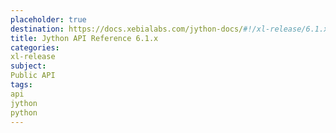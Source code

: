 ```yaml
---
placeholder: true
destination: https://docs.xebialabs.com/jython-docs/#!/xl-release/6.1.x/
title: Jython API Reference 6.1.x
categories:
xl-release
subject:
Public API
tags:
api
jython
python
---
```


